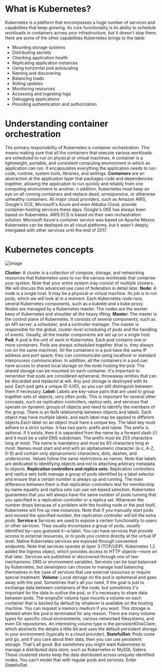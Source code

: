 # What is Kubernetes?

Kubernetes is a platform that encompasses a huge number of services and capabilities that keep growing. Its core functionality is its ability to schedule workloads in containers across your infrastructure, but it doesn't stop there. Here are some of the other capabilities Kubernetes brings to the table:

- Mounting storage systems
- Distributing secrets
- Checking application health
- Replicating application instances
- Using horizontal pod autoscaling
- Naming and discovering
- Balancing loads
- Rolling updates
- Monitoring resources
- Accessing and ingesting logs
- Debugging applications
- Providing authentication and authorization

# Understanding container orchestration
The primary responsibility of Kubernetes is container orchestration. This means making sure that all the containers that execute various workloads are scheduled to run on physical or virtual machines. A container is a lightweight, portable, and consistent computing environment in which an application can run. It encapsulates everything the application needs to run: code, runtime, system tools, libraries, and settings. **Containers** are an abstraction at the application layer that packages code and dependencies together, allowing the application to run quickly and reliably from one computing environment to another. n addition, Kubernetes must keep an eye on all running containers and replace dead, unresponsive, or otherwise unhealthy containers.
All major cloud providers, such as Amazon AWS, Google's GCE, Microsoft's Azure and even Alibaba Cloud, provide container-hosting services these days. Google's GKE has always been based on Kubernetes. AWS ECS is based on their own orchestration solution. Microsoft Azure's container service was based on Apache Mesos. Kubernetes can be deployed on all cloud platforms, but it wasn't deeply intergated with other services until the end of 2017.

# Kubernetes concepts

![image](https://github.com/Vmorais22/Learning/assets/45717130/07b07cda-be08-460e-a29d-7a83ad6b86c6)

**Cluster:** A cluster is a collection of compute, storage, and networking resources that Kubernetes uses to run the various workloads that comprise your system. Note that your entire system may consist of multiple clusters. We will discuss this advanced use case of federation in detail later.
**Node:** A node is a single host. It may be a physical or virtual machine. Its job is to run pods, which we will look at in a moment. Each Kubernetes node runs several Kubernetes components, such as a kubelet and a kube proxy. Nodes are managed by a Kubernetes master. The nodes are the worker bees of Kubernetes and shoulder all the heavy lifting.
**Master:** The master is the control plane of Kubernetes. It consists of several components, such as an API server, a scheduler, and a controller manager. The master is responsible for the global, cluster-level scheduling of pods and the handling of events. Usually, all the master components are set up on a single host. 
**Pod:** A pod is the unit of work in Kubernetes. Each pod contains one or more containers. Pods are always scheduled together (that is, they always run on the same machine). All the containers in a pod have the same IP address and port space; they can communicate using localhost or standard interprocess communication. In addition, all the containers in a pod can have access to shared local storage on the node hosting the pod. The shared storage can be mounted on each container. It's important to remember that pods are considered ephemeral, throwaway entities that can be discarded and replaced at will. Any pod storage is destroyed with its pod. Each pod gets a unique ID (UID), so you can still distinguish between them if necessary.
**Label:** Labels are key-value pairs that are used to group together sets of objects, very often pods. This is important for several other concepts, such as replication controllers, replica sets, and services that operate on dynamic groups of objects and need to identify the members of the group. There is an NxN relationship between objects and labels. Each object may have multiple labels, and each label may be applied to different objects.Each label on an object must have a unique key. The label key must adhere to a strict syntax. It has two parts: prefix and name. The prefix is optional. If it exists, then it is separated from the name by a forward slash (/) and it must be a valid DNS subdomain. The prefix must be 253 characters long at most. The name is mandatory and must be 63 characters long at most. Names must start and end with an alphanumeric character (a-z, A-Z, 0-9) and contain only alphanumeric characters, dots, dashes, and underscores. Values follow the same restrictions as names. Note that labels are dedicated to identifying objects and not to attaching arbitrary metadata to objects.
**Replication controllers and replica sets:** Replication controllers and replica sets both manage a group of pods identified by a label selector and ensure that a certain number is always up and running. The main difference between them is that replication controllers test for membership by name equality and replica sets can use set-based selection. Kubernetes guarantees that you will always have the same number of pods running that you specified in a replication controller or a replica set. Whenever the number drops because of a problem with the hosting node or the pod itself, Kubernetes will fire up new instances. Note that if you manually start pods and exceed the specified number, the replication controller will kill the extra pods.
**Service:s** Services are used to expose a certain functionality to users or other services. They usually encompass a group of pods, usually identified by—you guessed it—a label. You can have services that provide access to external resources, or to pods you control directly at the virtual IP level. Native Kubernetes services are exposed through convenient endpoints. Note that services operate at layer 3 (TCP/UDP). Kubernetes 1.2 added the Ingress object, which provides access to HTTP objects—more on that later. Services are published or discovered through one of two mechanisms: DNS or environment variables. Services can be load balanced by Kubernetes, but developers can choose to manage load balancing themselves in the case of services that use external resources or require special treatment.
**Volume:** Local storage on the pod is ephemeral and goes away with the pod. Sometimes that's all you need, if the goal is just to exchange data between containers of the node, but sometimes it's important for the data to outlive the pod, or it's necessary to share data between pods.  The emptyDir volume type mounts a volume on each container that is backed by default by whatever is available on the hosting machine. You can request a memory medium if you want. This storage is deleted when the pod is terminated for any reason. There are many volume types for specific cloud environments, various networked filesystems, and even Git repositories. An interesting volume type is the persistentDiskClaim, which abstracts the details a little bit and uses the default persistent storage in your environment (typically in a cloud provider).
**StatefulSet:** Pods come and go, and if you care about their data, then you can use persistent storage. That's all good. But sometimes you might want Kubernetes to manage a distributed data store, such as Kubernetes or MySQL Galera. These clustered stores keep the data distributed across uniquely identified nodes. You can't model that with regular pods and services. Enter StatefulSet.
